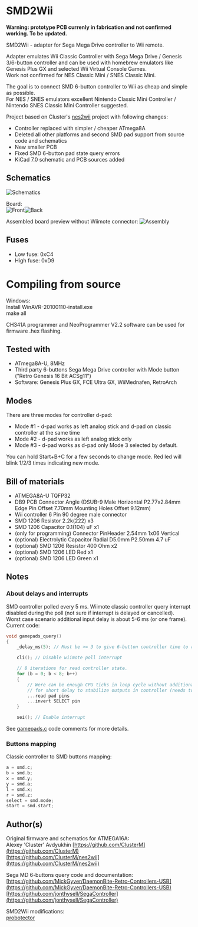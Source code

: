 # SMD2Wii
**Warning: prototype PCB currenly in fabrication and not confirmed working. To be updated.**

SMD2Wii - adapter for Sega Mega Drive controller to Wii remote.

Adapter emulates Wii Classic Controller with Sega Mega Drive / Genesis 3/6-button controller and can be used with homebrew emulators like Genesis Plus GX and selected Wii Virtual Console Games.<br>
Work not confirmed for NES Classic Mini / SNES Classic Mini.

The goal is to connect SMD 6-button controller to Wii as cheap and simple as possible.<br>
For NES / SNES emulators excellent Nintendo Classic Mini Controller / Nintendo SNES Classic Mini Controller suggested.

Project based on Cluster's [nes2wii](https://github.com/ClusterM/nes2wii) project with following changes:
* Controller replaced with simpler / cheaper ATmega8A
* Deleted all other platforms and second SMD pad support from source code and schematics
* New smaller PCB
* Fixed SMD 6-button pad state query errors
* KiCad 7.0 schematic and PCB sources added

## Schematics

![Schematics](images/scheme.png)

Board:<br>
![Front](images/pcb-front.png)![Back](images/pcb-back.png)

Assembled board preview without Wiimote connector:
![Assembly](images/assembly.png)

## Fuses 

* Low fuse: 0xC4
* High fuse: 0xD9

# Compiling from source
Windows:<br>
Install WinAVR-20100110-install.exe<br>
make all<br>

CH341A programmer and NeoProgrammer V2.2 software can be used for firmware .hex flashing.

## Tested with

* ATmega8A-U, 8MHz
* Third party 6-buttons Sega Mega Drive controller with Mode button ("Retro Genesis 16 Bit ACSg11")
* Software: Genesis Plus GX, FCE Ultra GX, WiiMednafen, RetroArch

## Modes

There are three modes for controller d-pad:
* Mode #1 - d-pad works as left analog stick and d-pad on classic controller at the same time
* Mode #2 - d-pad works as left analog stick only
* Mode #3 - d-pad works as d-pad only
Mode 3 selected by default.

You can hold Start+B+C for a few seconds to change mode. Red led will blink 1/2/3 times indicating new mode.

## Bill of materials
* ATMEGA8A-U TQFP32
* DB9 PCB Connector Angle (DSUB-9 Male Horizontal P2.77x2.84mm Edge Pin Offset 7.70mm Mounting Holes Offset 9.12mm)
* Wii controller 6 Pin 90 degree male connector
* SMD 1206 Resistor 2.2k(222) x3
* SMD 1206 Capacitor 0.1(104) uF x1
* (only for programming) Connector PinHeader 2.54mm 1x06 Vertical
* (optional) Electrolytic Capacitor Radial D5.0mm P2.50mm 4.7 uF
* (optional) SMD 1206 Resistor 400 Ohm x2
* (optional) SMD 1206 LED Red x1
* (optional) SMD 1206 LED Green x1

## Notes


### About delays and interrupts
SMD controller polled every 5 ms. Wiimote classic controller query interrupt disabled during the poll (not sure if interrupt is delayed or cancelled).<br>
Worst case scenario additional input delay is about 5-6 ms (or one frame).<br>
Current code:
```c++
void gamepads_query()
{
	_delay_ms(5); // Must be >= 3 to give 6-button controller time to reset

	cli(); // Disable wiimote poll interrupt

	// 8 iterations for read controller state.
	for (b = 0; b < 8; b++)
	{
		// Were can be enough CPU ticks in loop cycle without additional delay
		// for short delay to stabilize outputs in controller (needs to be tested with different controllers)
		...read pad pins
		...invert SELECT pin
	}

	sei(); // Enable interrupt

```
See [gamepads.c](gamepads.c) code comments for more details.
### Buttons mapping
Classic controller to SMD buttons mapping:
```c++
a = smd.c;
b = smd.b;
x = smd.y;
y = smd.a;
l = smd.x;
r = smd.z;
select = smd.mode;
start = smd.start;
```

## Author(s)

Original firmware and schematics for ATMEGA16A:<br>
Alexey 'Cluster' Avdyukhin [https://github.com/ClusterM](https://github.com/ClusterM)<br>
[https://github.com/ClusterM/nes2wii](https://github.com/ClusterM/nes2wii)

Sega MD 6-buttons query code and documentation:<br>
[https://github.com/MickGyver/DaemonBite-Retro-Controllers-USB](https://github.com/MickGyver/DaemonBite-Retro-Controllers-USB)<br>
[https://github.com/jonthysell/SegaController](https://github.com/jonthysell/SegaController)

SMD2Wii modifications:<br>
[probotector](https://github.com/proboterror)